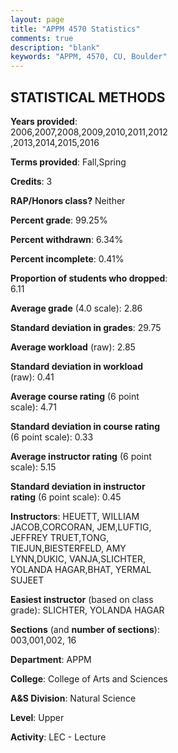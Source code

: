 ```yaml
---
layout: page
title: "APPM 4570 Statistics"
comments: true
description: "blank"
keywords: "APPM, 4570, CU, Boulder"
--- 
```

<head>
<script src="https://ajax.googleapis.com/ajax/libs/jquery/2.1.3/jquery.min.js"></script>
<script src="https://dl.dropboxusercontent.com/s/pc42nxpaw1ea4o9/highcharts.js?dl=0"></script>
<!-- <script src="../assets/js/highcharts.js"></script> -->
<style type="text/css">@font-face {
	font-family: "Bebas Neue";
	src: url(https://www.filehosting.org/file/details/544349/BebasNeue%20Regular.otf) format("opentype");
	}
	h1.Bebas { 
		font-family: "Bebas Neue", Verdana, Tahoma;
	}
</style>
</head>
<body>
	<div id="container" style="float: right; width: 45%; height: 88%; margin-left: 2.5%; margin-right: 2.5%;"></div>
	<script language="JavaScript">
		$(document).ready(function() {
		var chart = {type: 'column'};
		var title = {text: 'Grade Distribution'};
		var xAxis = {categories: ['A','B','C','D','F'],crosshair: true};
		var yAxis = {min: 0,title: {text: 'Percentage'}};
		var tooltip = {headerFormat: '<center><b><span style="font-size:20px">{point.key}</span></b></center>',
		               pointFormat: '<td style="padding:0"><b>{point.y:.1f}%</b></td>',
		               footerFormat: '</table>',shared: true,useHTML: true};
		var plotOptions = {column: {pointPadding: 0.0,borderWidth: 0}};  
		var credits = {enabled: false};var series= [{name: 'Percent',data: [37.21,35.61,14.24,7.7,5.23,]}];
		var json = {};
		json.chart = chart;
		json.title = title;
		json.tooltip = tooltip;
		json.xAxis = xAxis;
		json.yAxis = yAxis;  
		json.series = series;
		json.plotOptions = plotOptions;  
		json.credits = credits;
		$('#container').highcharts(json);
	});
	</script>
</body>
			   
## STATISTICAL METHODS

**Years provided**: 2006,2007,2008,2009,2010,2011,2012,2013,2014,2015,2016

**Terms provided**: Fall,Spring

**Credits**: 3

**RAP/Honors class?** Neither

**Percent grade**: 99.25%

**Percent withdrawn**: 6.34%

**Percent incomplete**: 0.41%

**Proportion of students who dropped**: 6.11

**Average grade** (4.0 scale): 2.86

**Standard deviation in grades**: 29.75

**Average workload** (raw): 2.85

**Standard deviation in workload** (raw): 0.41

**Average course rating** (6 point scale): 4.71

**Standard deviation in course rating** (6 point scale): 0.33

**Average instructor rating** (6 point scale): 5.15

**Standard deviation in instructor rating** (6 point scale): 0.45

**Instructors**: HEUETT, WILLIAM JACOB,CORCORAN, JEM,LUFTIG, JEFFREY TRUET,TONG, TIEJUN,BIESTERFELD, AMY LYNN,DUKIC, VANJA,SLICHTER, YOLANDA HAGAR,BHAT, YERMAL SUJEET

**Easiest instructor** (based on class grade): SLICHTER, YOLANDA HAGAR

**Sections** (and **number of sections**): 003,001,002, 16

**Department**: APPM

**College**: College of Arts and Sciences

**A&S Division**: Natural Science

**Level**: Upper

**Activity**: LEC - Lecture